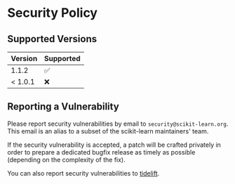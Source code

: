 # Security Policy

## Supported Versions

| Version   | Supported          |
| --------- | ------------------ |
| 1.1.2     | :white_check_mark: |
| < 1.0.1   | :x:                |

## Reporting a Vulnerability

Please report security vulnerabilities by email to `security@scikit-learn.org`.
This email is an alias to a subset of the scikit-learn maintainers' team.

If the security vulnerability is accepted, a patch will be crafted privately
in order to prepare a dedicated bugfix release as timely as possible (depending
on the complexity of the fix).

You can also report security vulnerabilities to
[tidelift](https://tidelift.com/security).
